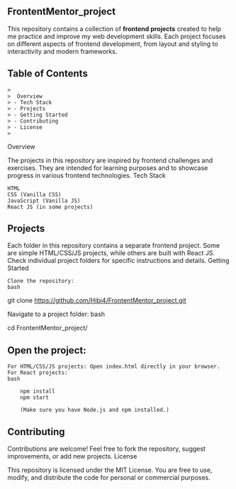 ## FrontentMentor_project

This repository contains a collection of **frontend projects** created to help me practice and improve my web development skills. Each project focuses on different aspects of frontend development, from layout and styling to interactivity and modern frameworks.

## **Table of Contents**

    > 
    >  Overview
    > - Tech Stack
    > - Projects
    > - Getting Started
    > - Contributing
    > - License
    >

Overview

The projects in this repository are inspired by frontend challenges and exercises. They are intended for learning purposes and to showcase progress in various frontend technologies.
Tech Stack

    HTML
    CSS (Vanilla CSS)
    JavaScript (Vanilla JS)
    React JS (in some projects)

## Projects

Each folder in this repository contains a separate frontend project. Some are simple HTML/CSS/JS projects, while others are built with React JS. Check individual project folders for specific instructions and details.
Getting Started

    Clone the repository:
    bash

git clone https://github.com/Hibi4/FrontentMentor_project.git

Navigate to a project folder:
bash

cd FrontentMentor_project/<project-folder>

## Open the project:

    For HTML/CSS/JS projects: Open index.html directly in your browser.
    For React projects:
    bash

        npm install
        npm start

        (Make sure you have Node.js and npm installed.)

## Contributing

Contributions are welcome! Feel free to fork the repository, suggest improvements, or add new projects.
License

This repository is licensed under the MIT License. You are free to use, modify, and distribute the code for personal or commercial purposes.
